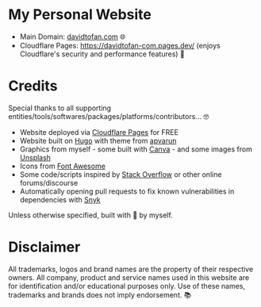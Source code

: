 # My Personal Website

* Main Domain: [davidtofan.com](https://davidtofan.com/) 🌐
* Cloudflare Pages: https://davidtofan-com.pages.dev/ (enjoys Cloudflare's security and performance features) 🔐

# Credits

Special thanks to all supporting entities/tools/softwares/packages/platforms/contributors... 🤓

* Website deployed via [Cloudflare Pages](https://pages.cloudflare.com/) for FREE
* Website built on [Hugo](https://gohugo.io/) with theme from [apvarun](https://github.com/apvarun/digital-garden-hugo-theme)
* Graphics from myself - some built with [Canva](https://www.canva.com/) - and some images from [Unsplash](https://unsplash.com/)
* Icons from [Font Awesome](https://fontawesome.com/license)
* Some code/scripts inspired by [Stack Overflow](https://stackoverflow.com/) or other online forums/discourse
* Automatically opening pull requests to fix known vulnerabilities in dependencies with [Snyk](https://snyk.io/)

Unless otherwise specified, built with 🧡 by myself.

# Disclaimer

All trademarks, logos and brand names are the property of their respective owners. All company, product and service names used in this website are for identification and/or educational purposes only. Use of these names, trademarks and brands does not imply endorsement. 📚
